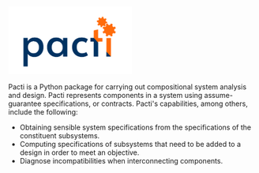 
<img alt="Logo in light and dark mode." src="https://raw.githubusercontent.com/pacti-org/media/main/docs/logos/pacti_colorful.png" width="250">


Pacti is a Python package for carrying out compositional system analysis and design. Pacti represents components in a
system using assume-guarantee specifications, or contracts. Pacti's capabilities, among others, include the following:

- Obtaining sensible system specifications from the specifications of the constituent subsystems.
- Computing specifications of subsystems that need to be added to a design in order to meet an objective.
- Diagnose incompatibilities when interconnecting components.



